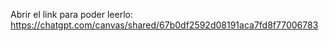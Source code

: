 Abrir el link para poder leerlo:
https://chatgpt.com/canvas/shared/67b0df2592d08191aca7fd8f77006783
